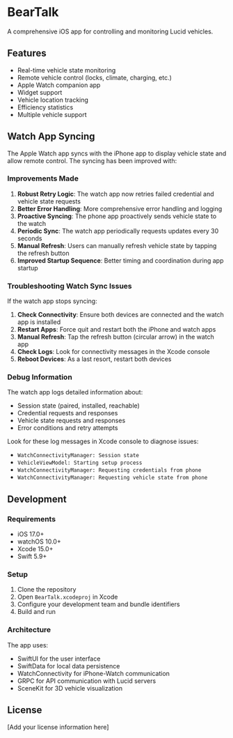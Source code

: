 # BearTalk

A comprehensive iOS app for controlling and monitoring Lucid vehicles.

## Features

- Real-time vehicle state monitoring
- Remote vehicle control (locks, climate, charging, etc.)
- Apple Watch companion app
- Widget support
- Vehicle location tracking
- Efficiency statistics
- Multiple vehicle support

## Watch App Syncing

The Apple Watch app syncs with the iPhone app to display vehicle state and allow remote control. The syncing has been improved with:

### Improvements Made

1. **Robust Retry Logic**: The watch app now retries failed credential and vehicle state requests
2. **Better Error Handling**: More comprehensive error handling and logging
3. **Proactive Syncing**: The phone app proactively sends vehicle state to the watch
4. **Periodic Sync**: The watch app periodically requests updates every 30 seconds
5. **Manual Refresh**: Users can manually refresh vehicle state by tapping the refresh button
6. **Improved Startup Sequence**: Better timing and coordination during app startup

### Troubleshooting Watch Sync Issues

If the watch app stops syncing:

1. **Check Connectivity**: Ensure both devices are connected and the watch app is installed
2. **Restart Apps**: Force quit and restart both the iPhone and watch apps
3. **Manual Refresh**: Tap the refresh button (circular arrow) in the watch app
4. **Check Logs**: Look for connectivity messages in the Xcode console
5. **Reboot Devices**: As a last resort, restart both devices

### Debug Information

The watch app logs detailed information about:
- Session state (paired, installed, reachable)
- Credential requests and responses
- Vehicle state requests and responses
- Error conditions and retry attempts

Look for these log messages in Xcode console to diagnose issues:
- `WatchConnectivityManager: Session state`
- `VehicleViewModel: Starting setup process`
- `WatchConnectivityManager: Requesting credentials from phone`
- `WatchConnectivityManager: Requesting vehicle state from phone`

## Development

### Requirements

- iOS 17.0+
- watchOS 10.0+
- Xcode 15.0+
- Swift 5.9+

### Setup

1. Clone the repository
2. Open `BearTalk.xcodeproj` in Xcode
3. Configure your development team and bundle identifiers
4. Build and run

### Architecture

The app uses:
- SwiftUI for the user interface
- SwiftData for local data persistence
- WatchConnectivity for iPhone-Watch communication
- GRPC for API communication with Lucid servers
- SceneKit for 3D vehicle visualization

## License

[Add your license information here]
